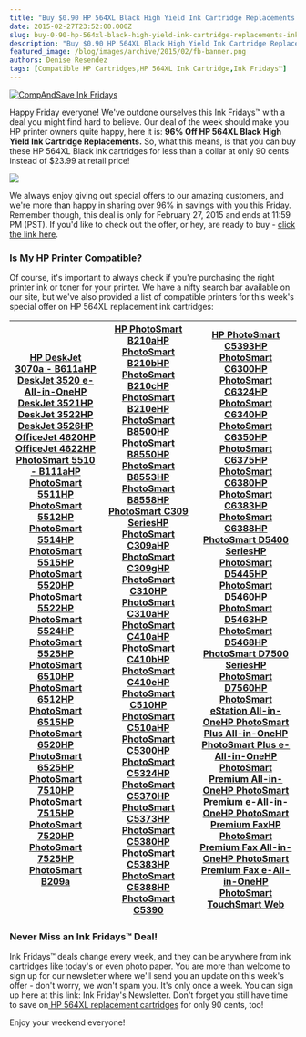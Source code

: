 ```yaml
---
title: "Buy $0.90 HP 564XL Black High Yield Ink Cartridge Replacements - Ink Fridays™"
date: 2015-02-27T23:52:00.000Z
slug: buy-0-90-hp-564xl-black-high-yield-ink-cartridge-replacements-ink-fridays
description: "Buy $0.90 HP 564XL Black High Yield Ink Cartridge Replacements - Ink Fridays™"
featured_image: /blog/images/archive/2015/02/fb-banner.png
authors: Denise Resendez
tags: [Compatible HP Cartridges,HP 564XL Ink Cartridge,Ink Fridays™]
---
```


[![CompAndSave Ink Fridays](/blog/images/fb-banner.png "Buy $0.90 HP 564XL Black High Yield Ink Cartridge Replacements - Ink Fridays ")](https://www.compandsave.com/ink-fridays)

Happy Friday everyone! We've outdone ourselves this Ink Fridays™ with a deal you might find hard to believe. Our deal of the week should make you HP printer owners quite happy, here it is: **96% Off HP 564XL Black High Yield Ink Cartridge Replacements.** So, what this means, is that you can buy these HP 564XL Black ink cartridges for less than a dollar at only 90 cents instead of $23.99 at retail price! 

[![](/blog/images/Order-Now.png)](https://www.compandsave.com/ink-fridays)

We always enjoy giving out special offers to our amazing customers, and we're more than happy in sharing over 96% in savings with you this Friday. Remember though, this deal is only for February 27, 2015 and ends at 11:59 PM (PST). If you'd like to check out the offer, or hey, are ready to buy - [click the link here](https://www.compandsave.com/ink-fridays).

### Is My HP Printer Compatible?

Of course, it's important to always check if you're purchasing the right printer ink or toner for your printer. We have a nifty search bar available on our site, but we've also provided a list of compatible printers for this week's special offer on HP 564XL replacement ink cartridges: 

| [HP DeskJet 3070a - B611a](https://www.compandsave.com/hp/deskjet/3070a-b611a-ink-cartridges)[HP DeskJet 3520 e-All-in-One](https://www.compandsave.com/hp/deskjet/3520-e-all-in-one-ink-cartridges)[HP DeskJet 3521](https://www.compandsave.com/hp/deskjet/3521-ink-cartridges)[HP DeskJet 3522](https://www.compandsave.com/hp/deskjet/3522-ink-cartridges)[HP DeskJet 3526](https://www.compandsave.com/hp/deskjet/3526-ink-cartridges)[HP OfficeJet 4620](https://www.compandsave.com/hp/officejet/4620-ink-cartridges)[HP OfficeJet 4622](https://www.compandsave.com/hp/officejet/4622-ink-cartridges)[HP PhotoSmart 5510 - B111a](https://www.compandsave.com/hp/photosmart/5510-b111a-ink-cartridges)[HP PhotoSmart 5511](https://www.compandsave.com/hp/photosmart/5511-ink-cartridges)[HP PhotoSmart 5512](https://www.compandsave.com/hp/photosmart/5512-ink-cartridges)[HP PhotoSmart 5514](https://www.compandsave.com/hp/photosmart/5514-ink-cartridges)[HP PhotoSmart 5515](https://www.compandsave.com/hp/photosmart/5515-ink-cartridges)[HP PhotoSmart 5520](https://www.compandsave.com/hp/photosmart/5520-ink-cartridges)[HP PhotoSmart 5522](https://www.compandsave.com/hp/photosmart/5522-ink-cartridges)[HP PhotoSmart 5524](https://www.compandsave.com/hp/photosmart/5524-ink-cartridges)[HP PhotoSmart 5525](https://www.compandsave.com/hp/photosmart/5525-ink-cartridges)[HP PhotoSmart 6510](https://www.compandsave.com/hp/photosmart/6510-ink-cartridges)[HP PhotoSmart 6512](https://www.compandsave.com/hp/photosmart/6512-ink-cartridges)[HP PhotoSmart 6515](https://www.compandsave.com/hp/photosmart/6515-ink-cartridges)[HP PhotoSmart 6520](https://www.compandsave.com/hp/photosmart/6520-ink-cartridges)[HP PhotoSmart 6525](https://www.compandsave.com/hp/photosmart/6525-ink-cartridges)[HP PhotoSmart 7510](https://www.compandsave.com/hp/photosmart/7510-ink-cartridges)[HP PhotoSmart 7515](https://www.compandsave.com/hp/photosmart/7515-ink-cartridges)[HP PhotoSmart 7520](https://www.compandsave.com/hp/photosmart/7520-ink-cartridges)[HP PhotoSmart 7525](https://www.compandsave.com/hp/photosmart/7525-ink-cartridges)[HP PhotoSmart B209a](https://www.compandsave.com/hp/photosmart/b209a-ink-cartridges) | [HP PhotoSmart B210a](https://www.compandsave.com/hp/photosmart/b210a-ink-cartridges)[HP PhotoSmart B210b](https://www.compandsave.com/hp/photosmart/b210b-ink-cartridges)[HP PhotoSmart B210c](https://www.compandsave.com/hp/photosmart/b210c-ink-cartridges)[HP PhotoSmart B210e](https://www.compandsave.com/hp/photosmart/b210e-ink-cartridges)[HP PhotoSmart B8500](https://www.compandsave.com/hp/photosmart/b8500-ink-cartridges)[HP PhotoSmart B8550](https://www.compandsave.com/hp/photosmart/b8550-ink-cartridges)[HP PhotoSmart B8553](https://www.compandsave.com/hp/photosmart/b8553-ink-cartridges)[HP PhotoSmart B8558](https://www.compandsave.com/hp/photosmart/b8558-ink-cartridges)[HP PhotoSmart C309 Series](https://www.compandsave.com/hp/photosmart/c309-series-ink-cartridges)[HP PhotoSmart C309a](https://www.compandsave.com/hp/photosmart/c309a-ink-cartridges)[HP PhotoSmart C309g](https://www.compandsave.com/hp/photosmart/c309g-ink-cartridges)[HP PhotoSmart C310](https://www.compandsave.com/hp/photosmart/premium-c310-ink-cartridges)[HP PhotoSmart C310a](https://www.compandsave.com/hp/photosmart/premium-c310a-ink-cartridges)[HP PhotoSmart C410a](https://www.compandsave.com/hp/photosmart/c410a-ink-cartridges)[HP PhotoSmart C410b](https://www.compandsave.com/hp/photosmart/c410b-ink-cartridges)[HP PhotoSmart C410e](https://www.compandsave.com/hp/photosmart/c410e-ink-cartridges)[HP PhotoSmart C510](https://www.compandsave.com/hp/photosmart/c510-ink-cartridges)[HP PhotoSmart C510a](https://www.compandsave.com/hp/photosmart/c510a-ink-cartridges)[HP PhotoSmart C5300](https://www.compandsave.com/hp/photosmart/c5300-ink-cartridges)[HP PhotoSmart C5324](https://www.compandsave.com/hp/photosmart/c5324-ink-cartridges)[HP PhotoSmart C5370](https://www.compandsave.com/hp/photosmart/c5370-ink-cartridges)[HP PhotoSmart C5373](https://www.compandsave.com/hp/photosmart/c5373-ink-cartridges)[HP PhotoSmart C5380](https://www.compandsave.com/hp/photosmart/c5380-ink-cartridges)[HP PhotoSmart C5383](https://www.compandsave.com/hp/photosmart/c5383-ink-cartridges)[HP PhotoSmart C5388](https://www.compandsave.com/hp/photosmart/c5388-ink-cartridges)[HP PhotoSmart C5390](https://www.compandsave.com/hp/photosmart/c5390-ink-cartridges) | [HP PhotoSmart C5393](https://www.compandsave.com/hp/photosmart/c5393-ink-cartridges)[HP PhotoSmart C6300](https://www.compandsave.com/hp/photosmart/c6300-ink-cartridges)[HP PhotoSmart C6324](https://www.compandsave.com/hp/photosmart/c6324-ink-cartridges)[HP PhotoSmart C6340](https://www.compandsave.com/hp/photosmart/c6340-ink-cartridges)[HP PhotoSmart C6350](https://www.compandsave.com/hp/photosmart/c6350-ink-cartridges)[HP PhotoSmart C6375](https://www.compandsave.com/hp/photosmart/c6375-ink-cartridges)[HP PhotoSmart C6380](https://www.compandsave.com/hp/photosmart/c6380-ink-cartridges)[HP PhotoSmart C6383](https://www.compandsave.com/hp/photosmart/c6383-ink-cartridges)[HP PhotoSmart C6388](https://www.compandsave.com/hp/photosmart/c6388-ink-cartridges)[HP PhotoSmart D5400 Series](https://www.compandsave.com/hp/photosmart/d5400-series-ink-cartridges)[HP PhotoSmart D5445](https://www.compandsave.com/hp/photosmart/d5445-ink-cartridges)[HP PhotoSmart D5460](https://www.compandsave.com/hp/photosmart/d5460-ink-cartridges)[HP PhotoSmart D5463](https://www.compandsave.com/hp/photosmart/d5463-ink-cartridges)[HP PhotoSmart D5468](https://www.compandsave.com/hp/photosmart/d5468-ink-cartridges)[HP PhotoSmart D7500 Series](https://www.compandsave.com/hp/photosmart/d7500-series-ink-cartridges)[HP PhotoSmart D7560](https://www.compandsave.com/hp/photosmart/d7560-ink-cartridges)[HP PhotoSmart eStation All-in-One](https://www.compandsave.com/hp/photosmart/estation-all-in-one-ink-cartridges)[HP PhotoSmart Plus All-in-One](https://www.compandsave.com/hp/photosmart/plus-all-in-one-ink-cartridges)[HP PhotoSmart Plus e-All-in-One](https://www.compandsave.com/hp/photosmart/plus-e-all-in-one-ink-cartridges)[HP PhotoSmart Premium All-in-One](https://www.compandsave.com/hp/photosmart/premium-all-in-one-ink-cartridges)[HP PhotoSmart Premium e-All-in-One](https://www.compandsave.com/hp/photosmart/premium-e-all-in-one-ink-cartridges)[HP PhotoSmart Premium Fax](https://www.compandsave.com/hp/photosmart/premium-fax-ink-cartridges)[HP PhotoSmart Premium Fax All-in-One](https://www.compandsave.com/hp/photosmart/premium-fax-all-in-one-ink-cartridges)[HP PhotoSmart Premium Fax e-All-in-One](https://www.compandsave.com/hp/photosmart/premium-fax-e-all-in-one-ink-cartridges)[HP PhotoSmart TouchSmart Web](https://www.compandsave.com/hp/photosmart/touchsmart-web-ink-cartridges) |
| ---------------------------------------------------------------------------------------------------------------------------------------------------------------------------------------------------------------------------------------------------------------------------------------------------------------------------------------------------------------------------------------------------------------------------------------------------------------------------------------------------------------------------------------------------------------------------------------------------------------------------------------------------------------------------------------------------------------------------------------------------------------------------------------------------------------------------------------------------------------------------------------------------------------------------------------------------------------------------------------------------------------------------------------------------------------------------------------------------------------------------------------------------------------------------------------------------------------------------------------------------------------------------------------------------------------------------------------------------------------------------------------------------------------------------------------------------------------------------------------------------------------------------------------------------------------------------------------------------------------------------------------------------------------------------------------------------------------------------------------------------------------------------------------------------------------------------------------------------------------------------------------------------------------------------------------------------------------------------------------------------------------------------------------------------------------------------------------------------------------------------------------------------------------------------------------------------------------------------------------------------------------------- | -------------------------------------------------------------------------------------------------------------------------------------------------------------------------------------------------------------------------------------------------------------------------------------------------------------------------------------------------------------------------------------------------------------------------------------------------------------------------------------------------------------------------------------------------------------------------------------------------------------------------------------------------------------------------------------------------------------------------------------------------------------------------------------------------------------------------------------------------------------------------------------------------------------------------------------------------------------------------------------------------------------------------------------------------------------------------------------------------------------------------------------------------------------------------------------------------------------------------------------------------------------------------------------------------------------------------------------------------------------------------------------------------------------------------------------------------------------------------------------------------------------------------------------------------------------------------------------------------------------------------------------------------------------------------------------------------------------------------------------------------------------------------------------------------------------------------------------------------------------------------------------------------------------------------------------------------------------------------------------------------------------------------------------------------------------------------------------------------------------------------------------------------------------------------------------------------------------------------------------------------------------------------------------------------------------------------- | ------------------------------------------------------------------------------------------------------------------------------------------------------------------------------------------------------------------------------------------------------------------------------------------------------------------------------------------------------------------------------------------------------------------------------------------------------------------------------------------------------------------------------------------------------------------------------------------------------------------------------------------------------------------------------------------------------------------------------------------------------------------------------------------------------------------------------------------------------------------------------------------------------------------------------------------------------------------------------------------------------------------------------------------------------------------------------------------------------------------------------------------------------------------------------------------------------------------------------------------------------------------------------------------------------------------------------------------------------------------------------------------------------------------------------------------------------------------------------------------------------------------------------------------------------------------------------------------------------------------------------------------------------------------------------------------------------------------------------------------------------------------------------------------------------------------------------------------------------------------------------------------------------------------------------------------------------------------------------------------------------------------------------------------------------------------------------------------------------------------------------------------------------------------------------------------------------------------------------------------------------------------------------------------------------------------------------------------------------------------------------------------------------------------------------------------------------------------------------- |

### Never Miss an Ink Fridays™ Deal!

Ink Fridays™ deals change every week, and they can be anywhere from ink cartridges like today's or even photo paper. You are more than welcome to sign up for our newsletter where we'll send you an update on this week's offer - don't worry, we won't spam you. It's only once a week. You can sign up here at this link: Ink Friday's Newsletter. Don't forget you still have time to save on[ HP 564XL replacement cartridges](https://www.compandsave.com/ink-fridays) for only 90 cents, too!

Enjoy your weekend everyone!